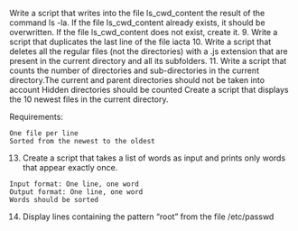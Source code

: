  Write a script that writes into the file ls_cwd_content the result of the command ls -la. If the file ls_cwd_content already exists, it should be overwritten. If the file ls_cwd_content does not exist, create it.
9. Write a script that duplicates the last line of the file iacta
 10. Write a script that deletes all the regular files (not the directories) with a .js extension that are present in the current directory and all its subfolders.
11. Write a script that counts the number of directories and sub-directories in the current directory.The current and parent directories should not be taken into account
Hidden directories should be counted
 Create a script that displays the 10 newest files in the current directory.

Requirements:

    One file per line
    Sorted from the newest to the oldest

 13. Create a script that takes a list of words as input and prints only words that appear exactly once.

    Input format: One line, one word
    Output format: One line, one word
    Words should be sorted

 14. Display lines containing the pattern “root” from the file /etc/passwd

